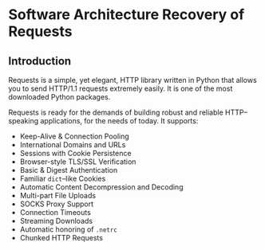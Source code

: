 # Software Architecture Recovery of Requests

## Introduction

Requests is a simple, yet elegant, HTTP library written in Python that allows you to send HTTP/1.1 requests extremely easily. It is one of the most downloaded Python packages.

Requests is ready for the demands of building robust and reliable HTTP–speaking applications, for the needs of today. It supports:

- Keep-Alive & Connection Pooling
- International Domains and URLs
- Sessions with Cookie Persistence
- Browser-style TLS/SSL Verification
- Basic & Digest Authentication
- Familiar `dict`–like Cookies
- Automatic Content Decompression and Decoding
- Multi-part File Uploads
- SOCKS Proxy Support
- Connection Timeouts
- Streaming Downloads
- Automatic honoring of `.netrc`
- Chunked HTTP Requests

